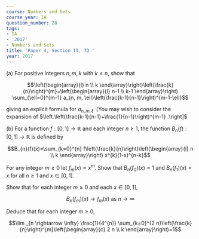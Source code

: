 ```yaml
---
course: Numbers and Sets
course_year: IA
question_number: 28
tags:
- IA
- '2017'
- Numbers and Sets
title: 'Paper 4, Section II, 7D '
year: 2017
---
```




(a) For positive integers $n, m, k$ with $k \leqslant n$, show that

$$\left(\begin{array}{l}
n \\
k
\end{array}\right)\left(\frac{k}{n}\right)^{m}=\left(\begin{array}{l}
n-1 \\
k-1
\end{array}\right) \sum_{\ell=0}^{m-1} a_{n, m, \ell}\left(\frac{k-1}{n-1}\right)^{m-1-\ell}$$

giving an explicit formula for $a_{n, m, \ell}$. [You may wish to consider the expansion of $\left.\left(\frac{k-1}{n-1}+\frac{1}{n-1}\right)^{m-1} .\right]$

(b) For a function $f:[0,1] \rightarrow \mathbb{R}$ and each integer $n \geqslant 1$, the function $B_{n}(f):[0,1] \rightarrow \mathbb{R}$ is defined by

$$B_{n}(f)(x)=\sum_{k=0}^{n} f\left(\frac{k}{n}\right)\left(\begin{array}{l}
n \\
k
\end{array}\right) x^{k}(1-x)^{n-k}$$

For any integer $m \geqslant 0$ let $f_{m}(x)=x^{m}$. Show that $B_{n}\left(f_{0}\right)(x)=1$ and $B_{n}\left(f_{1}\right)(x)=x$ for all $n \geqslant 1$ and $x \in[0,1]$.

Show that for each integer $m \geqslant 0$ and each $x \in[0,1]$,

$$B_{n}\left(f_{m}\right)(x) \rightarrow f_{m}(x) \text { as } n \rightarrow \infty$$

Deduce that for each integer $m \geqslant 0$,

$$\lim _{n \rightarrow \infty} \frac{1}{4^{n}} \sum_{k=0}^{2 n}\left(\frac{k}{n}\right)^{m}\left(\begin{array}{c}
2 n \\
k
\end{array}\right)=1$$
